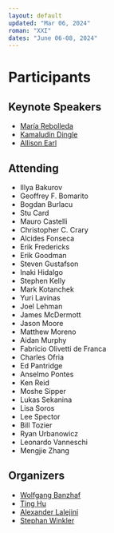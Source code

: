 ```yaml
---
layout: default
updated: "Mar 06, 2024"
roman: "XXI"
dates: "June 06-08, 2024"
---
```


# Participants

## Keynote Speakers

- [María Rebolleda](https://www.faculty.uci.edu/profile/?facultyId=6976)
- [Kamaludin Dingle](https://www.dingleresearch.com/)
- [Allison Earl](https://lsa.umich.edu/psych/people/faculty/anearl.html)

## Attending

- Illya Bakurov
- Geoffrey F. Bomarito 
- Bogdan Burlacu
- Stu Card
- Mauro Castelli
- Christopher C. Crary
- Alcides Fonseca
- Erik Fredericks
- Erik Goodman
- Steven Gustafson
- Inaki Hidalgo	
- Stephen Kelly	
- Mark Kotanchek
- Yuri Lavinas
- Joel Lehman
- James McDermott
- Jason Moore
- Matthew Moreno
- Aidan Murphy
- Fabricio Olivetti de Franca
- Charles Ofria
- Ed Pantridge
- Anselmo Pontes
- Ken Reid
- Moshe Sipper
- Lukas Sekanina	
- Lisa Soros
- Lee Spector
- Bill Tozier
- Ryan Urbanowicz
- Leonardo Vanneschi
- Mengjie Zhang

## Organizers

- [Wolfgang Banzhaf](https://www.cse.msu.edu/~banzhafw/)
- [Ting Hu](https://www.cs.queensu.ca/people/Ting/Hu)
- [Alexander Lalejini](https://www.gvsu.edu/computing/lalejini-alexander-111.htm)
- [Stephan Winkler](http://bioinformatics.fh-hagenberg.at/site/index.php?id=36)
